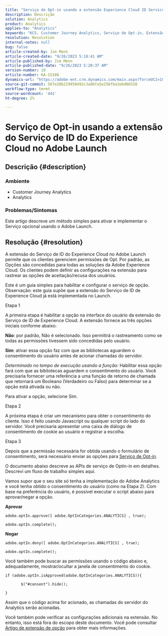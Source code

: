 ```yaml
---
title: "Serviço de Opt-in usando a extensão Experience Cloud ID Service no Adobe Launch"
description: Descrição
solution: Analytics
product: Analytics
applies-to: "Analytics"
keywords: "KCS, Customer Journey Analytics, Serviço de Opt-in, Extensão do serviço de ID do Experience Cloud, Adobe Launch, Adobe Analytics"
resolution: Resolution
internal-notes: null
bug: false
article-created-by: Jim Menn
article-created-date: "9/26/2023 5:18:41 AM"
article-published-by: Jim Menn
article-published-date: "9/26/2023 5:20:37 AM"
version-number: 10
article-number: KA-15108
dynamics-url: "https://adobe-ent.crm.dynamics.com/main.aspx?forceUCI=1&pagetype=entityrecord&etn=knowledgearticle&id=244ef022-2c5c-ee11-be6f-6045bd006268"
source-git-commit: 567e20b219950492c3ad6fa5e256fba3ebd06520
workflow-type: tm+mt
source-wordcount: '441'
ht-degree: 2%

---
```


# Serviço de Opt-in usando a extensão do Serviço de ID do Experience Cloud no Adobe Launch

## Descrição {#description}


### Ambiente

- Customer Journey Analytics
- Analytics




### Problemas/Sintomas

Este artigo descreve um método simples para ativar e implementar o Serviço opcional usando o Adobe Launch.


## Resolução {#resolution}


A extensão do Serviço de ID do Experience Cloud no Adobe Launch permite que os clientes gerenciem permissões de Opt. Por padrão, as Opções são concedidas para todas as soluções da Adobe Experience Cloud. Os clientes podem definir as configurações na extensão para rastrear as opções de aceitação/recusa dos usuários.

Este é um guia simples para habilitar e configurar o serviço de opção.
<br>Observação: este guia supõe que a extensão do Serviço de ID de Experience Cloud já está implementada no Launch.<br>


Etapa 1

A primeira etapa é habilitar a opção na interface do usuário da extensão do Serviço de ID de Experience Cloud. A extensão fornece as três opções iniciais conforme abaixo:

<b>Não</b>: por padrão, Não é selecionado. Isso permitirá o rastreamento como se todas as permissões tivessem sido concedidas pelo usuário.

<b>Sim</b>: ativar essa opção faz com que as bibliotecas aguardem o consentimento do usuário antes de acionar chamadas do servidor.

*Determinado no tempo de execução usando a função:* Habilitar essa opção fará com que as bibliotecas aguardem o consentimento do usuário. Você precisaria fornecer uma referência a uma função de retorno de chamada que retornará um Booleano (Verdadeiro ou Falso) para determinar se a opção está ativada ou não.

Para ativar a opção, selecione Sim.



Etapa 2

A próxima etapa é criar um mecanismo para obter o consentimento do cliente. Isso é feito usando Javascript ou qualquer script do lado do servidor. Você precisaria apresentar uma caixa de diálogo de consentimento de cookie ao usuário e registrar a escolha.



Etapa 3

Depois que a permissão necessária for obtida usando o formulário de consentimento, será necessário enviar as opções para [Serviço de Opt-in](https://experienceleague.adobe.com/docs/id-service/using/implementation/opt-in-service/launch.html).

O documento abaixo descreve as APIs de serviço de Optin-in em detalhes. Descrevi um fluxo de trabalho simples aqui.

Vamos supor que o seu site só tenha a implementação do Adobe Analytics e você tenha obtido o consentimento do usuário (como na Etapa 2). Com base na preferência do usuário, é possível executar o script abaixo para aprovar/negar a opção.

<b>Aprovar</b>


```
adobe.optIn.approve([ adobe.OptInCategories.ANALYTICS] , true);

adobe.optIn.complete();
```




<b>Negar</b>


```
adobe.optIn.deny([ adobe.OptInCategories.ANALYTICS] , true);

adobe.optIn.complete();
```




Você também pode buscar as permissões usando o código abaixo e, adequadamente, mostrar/ocultar a janela de consentimento do cookie.


```
if (adobe.optIn.isApproved(adobe.OptInCategories.ANALYTICS)){

       $("#consent").hide();

}
```




Assim que o código acima for acionado, as chamadas do servidor do Analytics serão acionadas.

Você também pode verificar as configurações adicionais na extensão. No entanto, isso está fora do escopo deste documento. Você pode consultar [Artigo de extensão de opção](https://experienceleague.adobe.com/docs/id-service/using/implementation/opt-in-service/launch.html) para obter mais informações.
